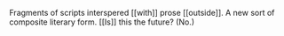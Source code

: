 Fragments of scripts interspered [[with]] prose [[outside]]. A new sort of composite literary form. [[Is]] this the future? (No.)